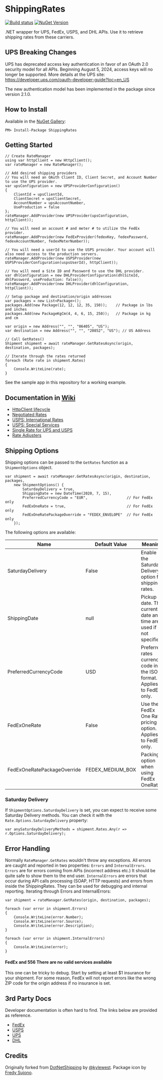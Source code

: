 # ShippingRates

[![Build status](https://ci.appveyor.com/api/projects/status/gqq8i6nw932bn01v?svg=true)](https://ci.appveyor.com/project/alexeybusygin/shippingrates/)
[![NuGet Version](https://img.shields.io/nuget/v/ShippingRates.svg?style=flat-square)](https://www.nuget.org/packages/ShippingRates)

.NET wrapper for UPS, FedEx, USPS, and DHL APIs. Use it to retrieve shipping rates from these carriers.

## UPS Breaking Changes

UPS has deprecated access key authentication in favor of an OAuth 2.0 security model for all APIs. Beginning August 5, 2024, access keys will no longer be supported. More details at the UPS site: https://developer.ups.com/oauth-developer-guide?loc=en_US

The new authentication model has been implemented in the package since version 2.1.0.

## How to Install

Available in the [NuGet Gallery](http://nuget.org/packages/ShippingRates):

```
PM> Install-Package ShippingRates
```

## Getting Started

```CSharp
// Create RateManager
using var httpClient = new HttpClient();
var rateManager = new RateManager();

// Add desired shipping providers
// You will need an OAuth Client ID, Client Secret, and Account Number to use the UPS provider.
var upsConfiguration = new UPSProviderConfiguration()
{
    ClientId = upsClientId,
    ClientSecret = upsClientSecret,
    AccountNumber = upsAccountNumber,
    UseProduction = false
};
rateManager.AddProvider(new UPSProvider(upsConfiguration, httpClient));

// You will need an account # and meter # to utilize the FedEx provider.
rateManager.AddProvider(new FedExProvider(fedexKey, fedexPassword, fedexAccountNumber, fedexMeterNumber));

// You will need a userId to use the USPS provider. Your account will also need access to the production servers.
rateManager.AddProvider(new USPSProvider(new USPSProviderConfiguration(uspsUserId), httpClient));

// You will need a Site ID and Password to use the DHL provider.
var dhlConfiguration = new DHLProviderConfiguration(dhlSiteId, dhlPassword, useProduction: false));
rateManager.AddProvider(new DHLProvider(dhlConfiguration, httpClient));

// Setup package and destination/origin addresses
var packages = new List<Package>();
packages.Add(new Package(12, 12, 12, 35, 150));    // Package in lbs and inches
packages.Add(new PackageKgCm(4, 4, 6, 15, 250));   // Package in kg and cm

var origin = new Address("", "", "06405", "US");
var destination = new Address("", "", "20852", "US"); // US Address

// Call GetRates()
Shipment shipment = await rateManager.GetRatesAsync(origin, destination, packages);

// Iterate through the rates returned
foreach (Rate rate in shipment.Rates)
{
    Console.WriteLine(rate);
}
```

See the sample app in this repository for a working example.

## Documentation in [Wiki](https://github.com/alexeybusygin/ShippingRates/wiki)

* [HttpClient lifecycle](https://github.com/alexeybusygin/ShippingRates/wiki/HttpClient-lifecycle)
* [Negotiated Rates](https://github.com/alexeybusygin/ShippingRates/wiki/Negotiated-Rates)
* [USPS: International Rates](https://github.com/alexeybusygin/ShippingRates/wiki/USPS-International-Rates)
* [USPS: Special Services](https://github.com/alexeybusygin/ShippingRates/wiki/USPS-Special-Services)
* [Single Rate for UPS and USPS](https://github.com/alexeybusygin/ShippingRates/wiki/Single-Rate-for-UPS-and-USPS)
* [Rate Adjusters](https://github.com/alexeybusygin/ShippingRates/wiki/Rate-Adjusters)

## Shipping Options

Shipping options can be passed to the `GetRates` function as a `ShipmentOptions` object.

```CSHARP
var shipment = await rateManager.GetRatesAsync(origin, destination, packages,
    new ShipmentOptions() {
        SaturdayDelivery = true,
        ShippingDate = new DateTime(2020, 7, 15),
        PreferredCurrencyCode = "EUR",                  // For FedEx only
        FedExOneRate = true,                            // For FedEx only
        FedExOneRatePackageOverride = "FEDEX_ENVELOPE"  // For FedEx only
    });
```

The following options are available:

| Name | Default Value | Meaning |
| ---- | ------------- | ------- |
| SaturdayDelivery | False | Enable the Saturday Delivery option for shipping rates. |
| ShippingDate | null | Pickup date. The current date and time are used if not specified. |
| PreferredCurrencyCode | USD | Preferred rates currency code in the ISO format. Applies to FedEx only. |
| FedExOneRate | False | Use the FedEx One Rate pricing option. Applies to FedEx only. |
| FedExOneRatePackageOverride | FEDEX_MEDIUM_BOX | Packing option when using FedEx OneRate. |

### Saturday Delivery

If `ShipmentOptions.SaturdayDelivery` is set, you can expect to receive some Saturday Delivery methods. You can check it with the `Rate.Options.SaturdayDelivery` property:

```CSHARP
var anySaturdayDeliveryMethods = shipment.Rates.Any(r => r.Options.SaturdayDelivery);
```    

## Error Handling

Normally `RateManager.GetRates` wouldn't throw any exceptions. All errors are caught and reported in two properties: `Errors` and `InternalErrors`. `Errors` are for errors coming from APIs (incorrect address etc.) It should be quite safe to show them to the end user. `InternalErrors` are errors that occur during API calls processing (SOAP, HTTP requests) and errors from inside the ShippingRates. They can be used for debugging and internal reporting. Iterating through Errors and InternalErrors:

```CSHARP
var shipment = rateManager.GetRates(origin, destination, packages);

foreach (var error in shipment.Errors)
{
    Console.WriteLine(error.Number);
    Console.WriteLine(error.Source);
    Console.WriteLine(error.Description);
}

foreach (var error in shipment.InternalErrors)
{
    Console.WriteLine(error);
}
```

#### FedEx and 556 There are no valid services available

This one can be tricky to debug. Start by setting at least $1 insurance for your shipment. For some reason, FedEx will not report errors like the wrong ZIP code for the origin address if no insurance is set.

## 3rd Party Docs

Developer documentation is often hard to find. The links below are provided as reference.

* [FedEx](http://www.fedex.com/us/developer/)
* [USPS](https://www.usps.com/business/web-tools-apis/welcome.htm)
* [UPS](https://developer.ups.com/api/reference?loc=en_US#operation/Rate)
* [DHL](https://xmlportal.dhl.com/capability_and_qoute#cap_quote)

## Credits

Originally forked from [DotNetShipping](https://github.com/kylewest/DotNetShipping) by [@kylewest](https://github.com/kylewest).
Package icon by [Fredy Sujono](https://www.iconfinder.com/freud).
